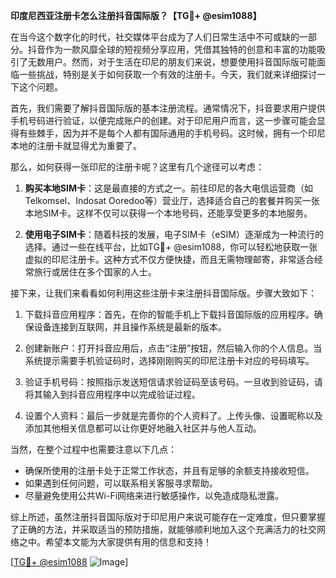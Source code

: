 **印度尼西亚注册卡怎么注册抖音国际版？【TG💪+ @esim1088】**

在当今这个数字化的时代，社交媒体平台成为了人们日常生活中不可或缺的一部分。抖音作为一款风靡全球的短视频分享应用，凭借其独特的创意和丰富的功能吸引了无数用户。然而，对于生活在印尼的朋友们来说，想要使用抖音国际版可能面临一些挑战，特别是关于如何获取一个有效的注册卡。今天，我们就来详细探讨一下这个问题。

首先，我们需要了解抖音国际版的基本注册流程。通常情况下，抖音要求用户提供手机号码进行验证，以便完成账户的创建。对于印尼用户而言，这一步骤可能会显得有些棘手，因为并不是每个人都有国际通用的手机号码。这时候，拥有一个印尼本地的注册卡就显得尤为重要了。

那么，如何获得一张印尼的注册卡呢？这里有几个途径可以考虑：

1. **购买本地SIM卡**：这是最直接的方式之一。前往印尼的各大电信运营商（如Telkomsel、Indosat Ooredoo等）营业厅，选择适合自己的套餐并购买一张本地SIM卡。这样不仅可以获得一个本地号码，还能享受更多的本地服务。

2. **使用电子SIM卡**：随着科技的发展，电子SIM卡（eSIM）逐渐成为一种流行的选择。通过一些在线平台，比如TG💪+ @esim1088，你可以轻松地获取一张虚拟的印尼注册卡。这种方式不仅方便快捷，而且无需物理邮寄，非常适合经常旅行或居住在多个国家的人士。

接下来，让我们来看看如何利用这些注册卡来注册抖音国际版。步骤大致如下：

1. 下载抖音应用程序：首先，在你的智能手机上下载抖音国际版的应用程序。确保设备连接到互联网，并且操作系统是最新的版本。

2. 创建新账户：打开抖音应用后，点击“注册”按钮，然后输入你的个人信息。当系统提示需要手机验证码时，选择刚刚购买的印尼注册卡对应的号码填写。

3. 验证手机号码：按照指示发送短信请求验证码至该号码。一旦收到验证码，请将其输入到抖音应用程序中以完成验证过程。

4. 设置个人资料：最后一步就是完善你的个人资料了。上传头像、设置昵称以及添加其他相关信息都可以让你更好地融入社区并与他人互动。

当然，在整个过程中也需要注意以下几点：

- 确保所使用的注册卡处于正常工作状态，并且有足够的余额支持接收短信。
- 如果遇到任何问题，可以联系相关客服寻求帮助。
- 尽量避免使用公共Wi-Fi网络来进行敏感操作，以免造成隐私泄露。

综上所述，虽然注册抖音国际版对于印尼用户来说可能存在一定难度，但只要掌握了正确的方法，并采取适当的预防措施，就能够顺利地加入这个充满活力的社交网络之中。希望本文能为大家提供有用的信息和支持！

[[TG💪+ @esim1088](https://t.me/s/esim1088) ![Image](https://i.postimg.cc/4NQfJmqS/Snipaste-2025-05-13-00-14-12.png)]